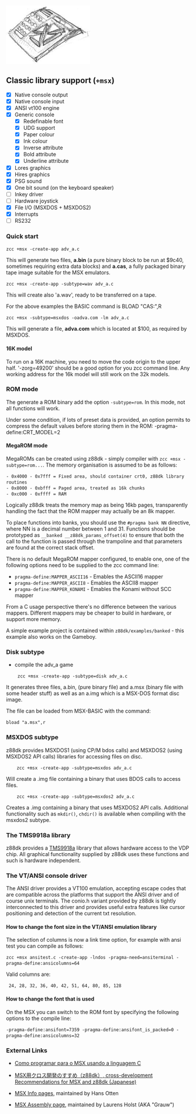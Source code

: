 
![](images/platform/msx.jpg)

## Classic library support (`+msx`)

* [x] Native console output
* [x] Native console input
* [x] ANSI vt100 engine
* [x] Generic console
    * [x] Redefinable font
    * [x] UDG support
    * [x] Paper colour
    * [x] Ink colour
    * [x] Inverse attribute
    * [x] Bold attribute
    * [x] Underline attribute
* [x] Lores graphics
* [x] Hires graphics
* [x] PSG sound
* [X] One bit sound  (on the keyboard speaker)
* [ ] Inkey driver
* [ ] Hardware joystick
* [x] File I/O (MSXDOS + MSXDOS2)
* [x] Interrupts
* [ ] RS232

### Quick start

    zcc +msx -create-app adv_a.c

This will generate two files, **a.bin** (a pure binary block to be run at $9c40, sometimes requiring extra data blocks) and **a.cas**, a fully packaged binary tape image suitable for the MSX emulators.

    zcc +msx -create-app -subtype=wav adv_a.c

This will create also 'a.wav', ready to be transferred on a tape.

For the above examples the BASIC command is  BLOAD "CAS:",R


    zcc +msx -subtype=msxdos -oadva.com -lm adv_a.c

This will generate a file, **adva.com** which is located at $100, as required by MSXDOS.

#### 16K model
To run on a 16K machine, you need to move the code origin to the upper half.
'-zorg=49200' should be a good option for you zcc command line.  Any working address for the 16k model will still work on the 32k models.

### ROM mode

The generate a ROM binary add the option `-subtype=rom`. In this mode, not all functions will work.

Under some condition, if lots of preset data is provided, an option permits to compress the default values before storing them in the ROM: -pragma-define:CRT_MODEL=2


#### MegaROM mode

MegaROMs can be created using z88dk - simply compiler with `zcc +msx -subtype=rom...`. The memory organisation is assumed to be as follows:

```
- 0x4000 - 0x7fff = Fixed area, should container crt0, z88dk library routines
- 0x8000 - 0xbfff = Paged area, treated as 16k chunks
- 0xc000 - 0xffff = RAM
```

Logically z88dk treats the memory map as being 16kb pages, transparently handling the fact that the ROM mapper may actually be an 8k mapper.

To place functions into banks, you should use the `#pragma bank NN` directive, where NN is a decimal number between 1 and 31. Functions should be prototyped as `__banked __z88dk_params_offset(4)` to ensure that both the call to the function is passed through the trampoline and that parameters are found at the correct stack offset.

There is no default MegaROM mapper configured, to enable one, one of the following options need to be supplied to the zcc command line:

- `pragma-define:MAPPER_ASCII16` - Emables the ASCII16 mapper
- `pragma-define:MAPPER_ASCII8` - Emables the ASCII8 mapper
- `pragma-define:MAPPER_KONAMI` - Emables the Konami without SCC mapper

From a C usage perspective there's no difference between the various mappers. Different mappers may be cheaper to build in hardware, or support more memory.

A simple example project is contained within `z88dk/examples/banked` - this example also works on the Gameboy.

### Disk subtype

*  compile the adv_a game

        zcc +msx -create-app -subtype=disk adv_a.c

It generates three files, a.bin, (pure binary file) and a.msx (binary file with some header stuff) as well as an a.img which is a MSX-DOS format disc image.

The file can be loaded from MSX-BASIC with the command:

	bload "a.msx",r

### MSXDOS subtype

z88dk provides MSXDOS1 (using CP/M bdos calls) and MSXDOS2 (using MSXDOS2 API calls) libraries for accessing files on disc.

        zcc +msx -create-app -subtype=msxdos adv_a.c

Will create a .img file containing a binary that uses BDOS calls to access files.

        zcc +msx -create-app -subtype=msxdos2 adv_a.c

Creates a .img containing a binary that uses MSXDOS2 API calls. Additional functionality such as `mkdir()`, `chdir()` is available when compiling with the msxdos2 subtype.


### The TMS9918a library

z88dk provides a [TMS9918a](Classic-TMS9918) library that allows hardware access to the VDP chip. All graphical functionality supplied by z88dk uses these functions and such is hardware independent.

### The VT/ANSI console driver

The ANSI driver provides a VT100 emulation, accepting escape codes that are compatible across the platforms that support the ANSI driver and of course unix terminals.
The conio.h variant provided by z88dk is tightly interconnected to this driver and provides useful extra features like cursor positioning and detection of the current txt resolution.

#### How to change the font size in the VT/ANSI emulation library

The selection of columns is now a link time option, for example with ansi test you can compile as follows:

    zcc +msx ansitest.c -create-app -lndos -pragma-need=ansiterminal -pragma-define:ansicolumns=64

Valid columns are:

     24, 28, 32, 36, 40, 42, 51, 64, 80, 85, 128

#### How to change the font that is used

On the MSX you can switch to the ROM font by specifying the following options to the compile line:

    -pragma-define:ansifont=7359 -pragma-define:ansifont_is_packed=0 -pragma-define:ansicolumns=32


### External Links



*  [Como programar para o MSX usando a linguagem C](http://fernando-aires.blogspot.it/2012/05/como-programar-para-o-msx-usando.html)

*  [MSX用クロス開発のすすめ（z88dk）, cross-development Recommendations for MSX and z88dk (Japanese)](http://juangotoh.hatenablog.com/entry/2015/10/29/231107)

*  [MSX Info pages](http://msx.hansotten.com/), maintained by Hans Otten

*  [MSX Assembly page](http://map.grauw.nl/), maintained by Laurens Holst (AKA "Grauw")
